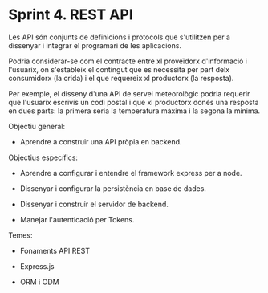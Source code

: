 # Sprint 4. REST API

Les API són conjunts de definicions i protocols que s'utilitzen per a dissenyar i integrar el programari de les aplicacions.

Podria considerar-se com el contracte entre xl proveïdorx d'informació i l'usuarix, on s'estableix el contingut que es necessita per part delx consumidorx (la crida) i el que requereix xl productorx (la resposta).

Per exemple, el disseny d'una API de servei meteorològic podria requerir que l'usuarix escrivís un codi postal i que xl productorx donés una resposta en dues parts: la primera seria la temperatura màxima i la segona la mínima. 

Objectiu general:

 - Aprendre a construir una API pròpia en backend.
 
Objectius específics:

  - Aprendre a configurar i entendre el framework express per a node.
  
  - Dissenyar i configurar la persistència en base de dades.
  
  - Dissenyar i construir el servidor de backend.
  
  - Manejar l'autenticació per Tokens.

Temes:

  - Fonaments API REST

  - Express.js

  - ORM i ODM


    
  
